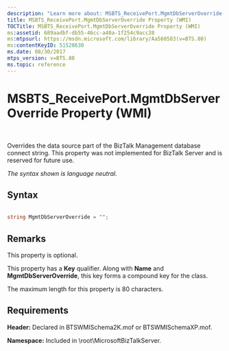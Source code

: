 ```yaml
---
description: "Learn more about: MSBTS_ReceivePort.MgmtDbServerOverride Property (WMI)"
title: MSBTS_ReceivePort.MgmtDbServerOverride Property (WMI)
TOCTitle: MSBTS_ReceivePort.MgmtDbServerOverride Property (WMI)
ms:assetid: 689aadbf-db55-46cc-a40a-1f254c9acc38
ms:mtpsurl: https://msdn.microsoft.com/library/Aa560583(v=BTS.80)
ms:contentKeyID: 51528630
ms.date: 08/30/2017
mtps_version: v=BTS.80
ms.topic: reference
---
```


# MSBTS\_ReceivePort.MgmtDbServerOverride Property (WMI)

 

Overrides the data source part of the BizTalk Management database connect string. This property was not implemented for BizTalk Server and is reserved for future use.

*The syntax shown is language neutral.*

## Syntax

```C#
  
string MgmtDbServerOverride = "";  
```

## Remarks

This property is optional.

This property has a **Key** qualifier. Along with **Name** and **MgmtDbServerOverride**, this key forms a compound key for the class.

The maximum length for this property is 80 characters.

## Requirements

**Header:** Declared in BTSWMISchema2K.mof or BTSWMISchemaXP.mof.

**Namespace:** Included in \\root\\MicrosoftBizTalkServer.

